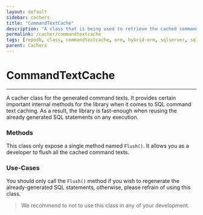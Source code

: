 ```yaml
---
layout: default
sidebar: cachers
title: "CommandTextCache"
description: "A class that is being used to retrieve the cached command texts within RepoDB library."
permalink: /cacher/commandtextcache
tags: [repodb, class, commandtextcache, orm, hybrid-orm, sqlserver, sqlite, mysql, postgresql]
parent: Cachers
---
```


# CommandTextCache

---

A cacher class for the generated command texts. It provides certain important internal methods for the library when it comes to SQL command text caching. As a result, the library is fast-enough when reusing the already generated SQL statements on any execution.

### Methods

This class only expose a single method named `Flush()`. It allows you as a developer to flush all the cached command texts.

### Use-Cases

You should only call the `Flush()` method if you wish to regenerate the already-generated SQL statements, otherwise, please refrain of using this class.

> We recommend to not to use this class in any of your development.
